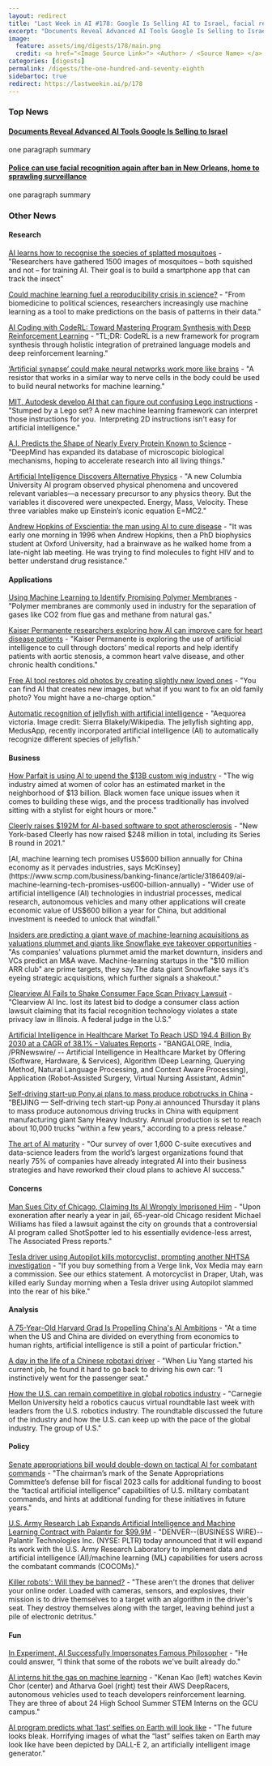 ```yaml
---
layout: redirect
title: "Last Week in AI #178: Google Is Selling AI to Israel, facial recognition ban in New Orleans, AI for Lego Instructions, and more!"
excerpt: "Documents Reveal Advanced AI Tools Google Is Selling to Israel, police can use facial recognition again after ban in New Orleans, AI can figure out confusing Lego instructions"
image:
  feature: assets/img/digests/178/main.png
  credit: <a href="<Image Source Link>"> <Author> / <Source Name> </a>
categories: [digests]
permalink: /digests/the-one-hundred-and-seventy-eighth
sidebartoc: true
redirect: https://lastweekin.ai/p/178
---
```


### Top News
#### [Documents Reveal Advanced AI Tools Google Is Selling to Israel](https://theintercept.com/2022/07/24/google-israel-artificial-intelligence-project-nimbus/)

one paragraph summary

#### [Police can use facial recognition again after ban in New Orleans, home to sprawling surveillance](https://www.protocol.com/enterprise/new-orleans-surveillance-facial-recognition)

one paragraph summary

### Other News
#### Research

[AI learns how to recognise the species of splatted mosquitoes](https://www.newscientist.com/article/2330637-ai-learns-how-to-recognise-the-species-of-splatted-mosquitoes/) - "Researchers have gathered 1500 images of mosquitoes – both squished and not – for training AI. Their goal is to build a smartphone app that can track the insect"

[Could machine learning fuel a reproducibility crisis in science?](https://www.nature.com/articles/d41586-022-02035-w) - "From biomedicine to political sciences, researchers increasingly use machine learning as a tool to make predictions on the basis of patterns in their data."

[AI Coding with CodeRL: Toward Mastering Program Synthesis with Deep Reinforcement Learning](https://blog.salesforceairesearch.com/coderl/) - "TL;DR: CodeRL is a new framework for program synthesis through holistic integration of pretrained language models and deep reinforcement learning."

[‘Artificial synapse’ could make neural networks work more like brains](https://www.newscientist.com/article/2331368-artificial-synapse-could-make-neural-networks-work-more-like-brains/) - "A resistor that works in a similar way to nerve cells in the body could be used to build neural networks for machine learning."

[MIT, Autodesk develop AI that can figure out confusing Lego instructions](https://www.theregister.com/2022/07/27/lego_machine_learning_ai_framework/) - "Stumped by a Lego set? A new machine learning framework can interpret those instructions for you.  Interpreting 2D instructions isn't easy for artificial intelligence."

[A.I. Predicts the Shape of Nearly Every Protein Known to Science](https://www.nytimes.com/2022/07/28/science/ai-deepmind-proteins.html) - "DeepMind has expanded its database of microscopic biological mechanisms, hoping to accelerate research into all living things."

[Artificial Intelligence Discovers Alternative Physics](https://scitechdaily.com/artificial-intelligence-discovers-alternative-physics/) - "A new Columbia University AI program observed physical phenomena and uncovered relevant variables—a necessary precursor to any physics theory. But the variables it discovered were unexpected. Energy, Mass, Velocity. These three variables make up Einstein’s iconic equation E=MC2."

[Andrew Hopkins of Exscientia: the man using AI to cure disease](https://www.theguardian.com/business/2022/jul/30/andrew-hopkins-of-exscientia-the-man-using-ai-to-cure-disease) - "It was early one morning in 1996 when Andrew Hopkins, then a PhD biophysics student at Oxford University, had a brainwave as he walked home from a late-night lab meeting. He was trying to find molecules to fight HIV and to better understand drug resistance."

#### Applications

[Using Machine Learning to Identify Promising Polymer Membranes](https://today.uconn.edu/2022/07/using-machine-learning-to-identify-promising-polymer-membranes/) - "Polymer membranes are commonly used in industry for the separation of gases like CO2 from flue gas and methane from natural gas."

[Kaiser Permanente researchers exploring how AI can improve care for heart disease patients](https://www.fiercehealthcare.com/tech/kaiser-permanente-exploring-how-ai-can-improve-care-for-heart-disease-patients) - "Kaiser Permanente is exploring the use of artificial intelligence to cull through doctors’ medical reports and help identify patients with aortic stenosis, a common heart valve disease, and other chronic health conditions."

[Free AI tool restores old photos by creating slightly new loved ones](https://www.engadget.com/free-ai-old-photo-restoration-tool-190502361.html) - "You can find AI that creates new images, but what if you want to fix an old family photo? You might have a no-charge option."

[Automatic recognition of jellyfish with artificial intelligence](https://phys.org/news/2022-07-automatic-recognition-jellyfish-artificial-intelligence.html) - "Aequorea victoria. Image credit: Sierra Blakely/Wikipedia. The jellyfish sighting app, MedusApp, recently incorporated artificial intelligence (AI) to automatically recognize different species of jellyfish."

#### Business

[How Parfait is using AI to upend the $13B custom wig industry](https://techcrunch.com/2022/07/22/how-parfait-is-using-ai-to-upend-the-13b-custom-wig-industry/) - "The wig industry aimed at women of color has an estimated market in the neighborhood of $13 billion. Black women face unique issues when it comes to building these wigs, and the process traditionally has involved sitting with a stylist for eight hours or more."

[Cleerly raises $192M for AI-based software to spot atherosclerosis](https://www.massdevice.com/cleerly-192m-ai-software-atherosclerosis/) - "New York-based Cleerly has now raised $248 million in total, including its Series B round in 2021."

[AI, machine learning tech promises US$600 billion annually for China economy as it pervades industries, says McKinsey](https://www.scmp.com/business/banking-finance/article/3186409/ai-machine-learning-tech-promises-us600-billion-annually) - "Wider use of artificial intelligence (AI) technologies in industrial processes, medical research, autonomous vehicles and many other applications will create economic value of US$600 billion a year for China, but additional investment is needed to unlock that windfall."

[Insiders are predicting a giant wave of machine-learning acquisitions as valuations plummet and giants like Snowflake eye takeover opportunities](https://africa.businessinsider.com/news/insiders-are-predicting-a-giant-wave-of-machine-learning-acquisitions-as-valuations/p4yhe17) - "As companies' valuations plummet amid the market downturn, insiders and VCs predict an M&A wave. Machine-learning startups in the "$10 million ARR club" are prime targets, they say.The data giant Snowflake says it's eyeing strategic acquisitions, which further signals a shakeout."

[Clearview AI Fails to Shake Consumer Face Scan Privacy Lawsuit](https://news.bloomberglaw.com/privacy-and-data-security/clearview-ai-fails-to-shake-consumer-face-scan-privacy-lawsuit) - "Clearview AI Inc. lost its latest bid to dodge a consumer class action lawsuit claiming that its facial recognition technology violates a state privacy law in Illinois. A federal judge in the U.S."

[Artificial Intelligence in Healthcare Market To Reach USD 194.4 Billion By 2030 at a CAGR of 38.1% - Valuates Reports](https://www.prnewswire.co.uk/news-releases/artificial-intelligence-in-healthcare-market-to-reach-usd-194-4-billion-by-2030-at-a-cagr-of-38-1-valuates-reports-815359487.html) - "BANGALORE, India, /PRNewswire/ -- Artificial Intelligence in Healthcare Market by Offering (Software, Hardware, & Services), Algorithm (Deep Learning, Querying Method, Natural Language Processing, and Context Aware Processing), Application (Robot-Assisted Surgery, Virtual Nursing Assistant, Admin"

[Self-driving start-up Pony.ai plans to mass produce robotrucks in China](https://www.cnbc.com/2022/07/28/self-driving-tech-company-ponyai-plans-to-deliver-robotrucks-in-china.html) - "BEIJING — Self-driving tech start-up Pony.ai announced Thursday it plans to mass produce autonomous driving trucks in China with equipment manufacturing giant Sany Heavy Industry. Annual production is set to reach about 10,000 trucks "within a few years," according to a press release."

[The art of AI maturity](https://www.accenture.com/us-en/insights/artificial-intelligence/ai-maturity-and-transformation) - "Our survey of over 1,600 C-suite executives and data-science leaders from the world’s largest organizations found that nearly 75% of companies have already integrated AI into their business strategies and have reworked their cloud plans to achieve AI success."

#### Concerns

[Man Sues City of Chicago, Claiming Its AI Wrongly Imprisoned Him](https://futurism.com/the-byte/man-sues-chicago-ai-wrongly-imprisoned) - "Upon exoneration after nearly a year in jail, 65-year-old Chicago resident Michael Williams has filed a lawsuit against the city on grounds that a controversial AI program called ShotSpotter led to his essentially evidence-less arrest, The Associated Press reports."

[Tesla driver using Autopilot kills motorcyclist, prompting another NHTSA investigation](https://www.theverge.com/2022/7/27/23280461/tesla-autopilot-crash-motorcyclist-fatal-utah-nhtsa) - "If you buy something from a Verge link, Vox Media may earn a commission. See our ethics statement. A motorcyclist in Draper, Utah, was killed early Sunday morning when a Tesla driver using Autopilot slammed into the rear of his bike."

#### Analysis

[A 75-Year-Old Harvard Grad Is Propelling China's AI Ambitions](https://www.bloomberg.com/news/articles/2022-07-24/harvard-educated-ai-professor-helps-shape-china-s-startups-and-government-policy) - "At a time when the US and China are divided on everything from economics to human rights, artificial intelligence is still a point of particular friction."

[A day in the life of a Chinese robotaxi driver](https://www.technologyreview.com/2022/07/27/1056472/life-of-chinese-robotaxi-driver/) - "When Liu Yang started his current job, he found it hard to go back to driving his own car: “I instinctively went for the passenger seat."

[How the U.S. can remain competitive in global robotics industry](https://www.therobotreport.com/how-the-us-can-remain-competitive-in-global-robotics-industry/) - "Carnegie Mellon University held a robotics caucus virtual roundtable last week with leaders from the U.S. robotics industry. The roundtable discussed the future of the industry and how the U.S. can keep up with the pace of the global industry. The group of U.S."

#### Policy

[Senate appropriations bill would double-down on tactical AI for combatant commands](https://www.fedscoop.com/senate-appropriations-bill-would-double-down-on-tactical-ai-for-combatant-commanders%ef%bf%bc/) - "The chairman’s mark of the Senate Appropriations Committee’s defense bill for fiscal 2023 calls for additional funding to boost the “tactical artificial intelligence” capabilities of U.S. military combatant commands, and hints at additional funding for these initiatives in future years."

[U.S. Army Research Lab Expands Artificial Intelligence and Machine Learning Contract with Palantir for $99.9M](https://www.businesswire.com/news/home/20220728005319/en/U.S.-Army-Research-Lab-Expands-Artificial-Intelligence-and-Machine-Learning-Contract-with-Palantir-for-99.9M) - "DENVER--(BUSINESS WIRE)--Palantir Technologies Inc. (NYSE: PLTR) today announced that it will expand its work with the U.S. Army Research Laboratory to implement data and artificial intelligence (AI)/machine learning (ML) capabilities for users across the combatant commands (COCOMs)."

[Killer robots': Will they be banned?](https://www.dw.com/en/killer-robots-will-they-be-banned/a-62587436) - "These aren't the drones that deliver your online order. Loaded with cameras, sensors, and explosives, their mission is to drive themselves to a target with an algorithm in the driver's seat. They destroy themselves along with the target, leaving behind just a pile of electronic detritus."

#### Fun

[In Experiment, AI Successfully Impersonates Famous Philosopher](https://www.vice.com/en/article/epzx3m/in-experiment-ai-successfully-impersonates-famous-philosopher) - "He could answer, “I think that some of the robots we've built already do."

[AI interns hit the gas on machine learning](https://news.gcu.edu/gcu-news/ai-interns-hit-the-gas-on-machine-learning/) - "Kenan Kao (left) watches Kevin Chor (center) and Atharva Goel (right) test their AWS DeepRacers, autonomous vehicles used to teach developers reinforcement learning. They are three of about 24 High School Summer STEM Interns on the GCU campus."

[AI program predicts what ‘last’ selfies on Earth will look like](https://nypost.com/2022/07/29/ai-program-predicts-last-selfies-ever/) - "The future looks bleak. Horrifying images of what the “last” selfies taken on Earth may look like have been depicted by DALL-E 2, an artificially intelligent image generator."
